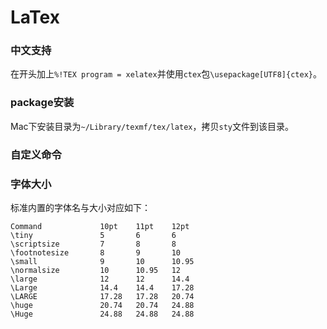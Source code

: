 # LaTex

### 中文支持

在开头加上`%!TEX program = xelatex`并使用`ctex`包`\usepackage[UTF8]{ctex}`。

### package安装

Mac下安装目录为`~/Library/texmf/tex/latex`，拷贝`sty`文件到该目录。

### 自定义命令



### 字体大小

标准内置的字体名与大小对应如下：

```shell
Command             10pt    11pt    12pt
\tiny               5       6       6
\scriptsize         7       8       8
\footnotesize       8       9       10
\small              9       10      10.95
\normalsize         10      10.95   12
\large              12      12      14.4
\Large              14.4    14.4    17.28
\LARGE              17.28   17.28   20.74
\huge               20.74   20.74   24.88
\Huge               24.88   24.88   24.88
```

